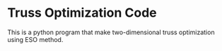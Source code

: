# Truss Optimization Code

This is a python program that make two-dimensional truss optimization using ESO method.